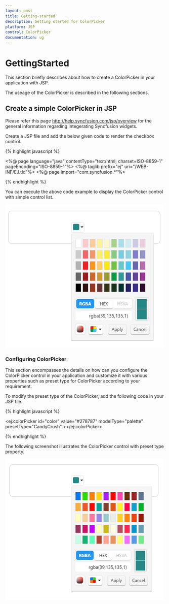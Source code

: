 ```yaml
---
layout: post
title: Getting-started
description: Getting started for ColorPicker
platform: JSP
control: ColorPicker
documentation: ug
---
```


# GettingStarted

This section briefly describes about how to create a ColorPicker in your application with JSP.

The useage of the ColorPicker is described in the following sections.

## Create a simple ColorPicker in JSP

Please refer this page http://help.syncfusion.com/jsp/overview for the general information regarding integerating Syncfusion widgets.

Create a JSP file and add the below given code to render the checkbox control. 

{% highlight javascript %}

<%@ page language="java" contentType="text/html; charset=ISO-8859-1"
   pageEncoding="ISO-8859-1"%>
<%@ taglib prefix="ej" uri="/WEB-INF/EJ.tld"%>
<%@ page import="com.syncfusion.*"%>
<!DOCTYPE html PUBLIC "-//W3C//DTD HTML 4.01 Transitional//EN" "http://www.w3.org/TR/html4/loose.dtd">
<html>
<head>
<meta http-equiv="Content-Type" content="text/html; charset=ISO-8859-1">
<script type="text/javascript" src="Scripts/jquery-3.1.1.min.js"></script>
<link href="Content/ejthemes/material/ej.web.all.min.css" rel="stylesheet" />
<script type="text/javascript" src="Scripts/ej.web.all.min.js"></script>
<title>ColorPicker</title>
<style>
 .control{
margin-left: 10%;
}

.cols-sample-area {
		width: 100%;
}
</style>
</head>
<div class="cols-sample-area">
<div class="control">
<ej:colorPicker id="color" value="#278787" modelType="palette"> </ej:colorPicker>
</div>
</div>
</html>

{% endhighlight %}

You can execute the above code example to display the ColorPicker control with simple control list.

![](getting-started_images/colorpicker.png) 

### Configuring ColorPicker

This section encompasses the details on how can you configure the ColorPicker control in your application and customize it with various properties such as preset type for ColorPicker according to your requirement.

To modify the preset type of the ColorPicker, add the following code in your JSP file.

{% highlight javascript %}

<ej:colorPicker id="color" value="#278787" modelType="palette" presetType="CandyCrush" ></ej:colorPicker>

{% endhighlight %}

The following screenshot illustrates the ColorPicker control with preset type property.

![](getting-started_images/colorpickerpreset.png) 

